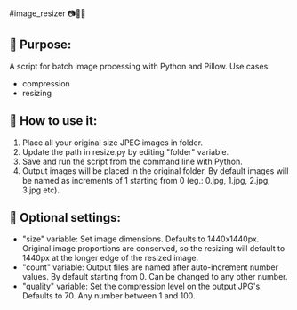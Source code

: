 #image_resizer 📷📏🤏

## 🤔 Purpose:
A script for batch image processing with Python and Pillow. Use cases:
- compression 
- resizing

## 🧐 How to use it:
1. Place all your original size JPEG images in folder.
2. Update the path in resize.py by editing "folder" variable.
3. Save and run the script from the command line with Python.
4. Output images will be placed in the original folder. By default images will be named as increments of 1 starting from 0 (eg.: 0.jpg, 1.jpg, 2.jpg, 3.jpg etc).

## 🔮 Optional settings:
- "size" variable: Set image dimensions. Defaults to 1440x1440px. Original image proportions are conserved, so the resizing will default to 1440px at the longer edge of the resized image.
- "count" variable: Output files are named after auto-increment number values. By default starting from 0. Can be changed to any other number.
- "quality" variable: Set the compression level on the output JPG's. Defaults to 70. Any number between 1 and 100.
